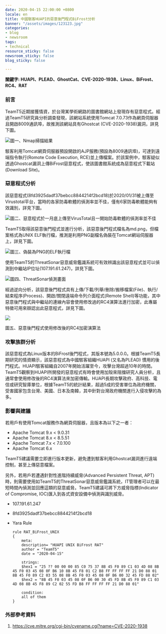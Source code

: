 ```yaml
---
date: 2020-04-15 22:00:00 +0800
locale: en
title: 中國駭客HUAPI的惡意後門程式BiFrost分析
banner: "/assets/images/123123.jpg"
categories:
- blog
- newsroom
tags:
- technical
resource_sticky: false
newsroom_sticky: false
blog_sticky: false

---
```

**關鍵字: HUAPI、PLEAD、GhostCat、CVE-2020-1938、Linux、BiFrost、RC4、RAT**

### 前言

TeamT5近期接獲情資，於台灣某學術網路的圖書館網站上發現存有惡意程式。經過TeamT5研究員分析調查發現，該網站系統使用Tomcat 7.0.73作為網頁伺服器且開啟8009通訊埠，故推測該網站具有Ghostcat (CVE-2020-1938)漏洞，詳見下圖。

![](https://bin.tip.teamt5.net/hackmd-images/uploads/upload_138de179b305a67f8ac53a04e7a7b76f.png)圖一、Nmap掃描結果

駭客利用Tomcat網頁伺服器預設開啟的AJP服務(預設為8009通訊埠)，可達到遠端指令執行(Romote Code Execution, RCE)並上傳檔案。於該案例中，駭客疑似透過Ghostcat漏洞上傳BiFrost惡意程式，使該圖書館系統成為惡意程式下載站(Download Site)。

### 惡意程式分析

該惡意程式(8fd3925dadf37bebcc8844214f2bcd18)於2020/01/31被上傳至Virustotal平台，當時的各家防毒軟體的偵測率並不佳，僅有6家防毒軟體能夠有效識別，詳見下圖。

![](https://bin.tip.teamt5.net/hackmd-images/uploads/upload_182fbfe213a00905cb7703968c5b4303.png)圖二、惡意程式於一月底上傳至VirusTotal且一開始防毒軟體的偵測率並不佳

TeamT5取得該惡意後門程式並進行分析，該惡意後門程式檔名為md.png，但檔案格式為UNIX ELF執行檔，推測是利用PNG副檔名偽裝在Tomcat網站伺服器上，詳見下圖。

![](https://bin.tip.teamt5.net/hackmd-images/uploads/upload_252083b0a86403a0de983e7c0c23f7ea.png)圖三、偽裝為PNG的ELF執行檔

使用TeamT5的ThreatSonar惡意威脅鑑識系統可有效辨識出該惡意程式並可以偵測到中繼站IP位址(107.191.61.247)，詳見下圖。

![](https://bin.tip.teamt5.net/hackmd-images/uploads/upload_319bf4e404f1d40461cc42acb5b7cf67.png)圖四、ThreatSonar偵測畫面

經過逆向分析，該惡意後門程式具有上傳/下載/列舉/刪除/搬移檔案(File)、執行/結束程序(Process)、開啟/關閉遠端命令列介面程式(Remote Shell)等功能，其中惡意後門程式與中繼站的連線內容會使用修改過的RC4演算法進行加密，此專屬特徵可用來辯認出此惡意程式，詳見下圖。

![](https://bin.tip.teamt5.net/hackmd-images/uploads/upload_510cf4aa9e8eb340173d57162e662d1a.png)

圖五、惡意後門程式使用修改後的RC4加密演算法

### 攻擊族群分析

該惡意程式為Linux版本的BiFrost後門程式，其版本號為5.0.0.0。根據TeamT5長期研究的情資顯示，該惡意程式為中國駭客組織HUAPI (又名為PLEAD) 慣用的後門程式。HUAPI駭客組織自2007年開始活躍至今，攻擊台灣超過10年的時間。TeamT5觀察到HUAPI所開發的惡意程式有時會使用加殼來阻擋研究人員分析，且通常會使用修改後的RC4演算法來加密傳輸。HUAPI長期攻擊政府、高科技、電信或研究智庫單位，根據TeamT5的統計結果，超過5成的受害單位為政府機關，受害國家包含台灣、美國、日本及南韓，其中針對台灣政府機關進行入侵攻擊的為多。

### 影響與建議

若用戶有使用Tomcat服務作為網頁伺服器，且版本為以下之一者：

* Apache Tomcat 9.x < 9.0.31
* Apache Tomcat 8.x < 8.5.51
* Apache Tomcat 7.x < 7.0.100
* Apache Tomcat 6.x

TeamT5建議需要立即進行版本更新，避免遭到駭客利用Ghostcat漏洞進行遠端控制，甚至上傳惡意檔案。

另外，若用戶若遭遇針對性進階持續威脅(Advanced Persistent Threat, APT)時，則需要使用如TeamT5的ThreatSonar惡意威脅鑑識系統，IT管理者可以在最短時間內偵測並回應這類的惡意威脅。TeamT5建議可將下方威脅指標(Indicator of Compromise, IOC)匯入到各式資安設備中偵測與識別威脅。

* 107.191.61.247
* 8fd3925dadf37bebcc8844214f2bcd18
* Yara Rule

      rule RAT_BiFrost_UNIX
      {
          meta:
          description= "HUAPI UNIX BiFrost RAT"
          author = "TeamT5"
          date = "2020-04-15"
          
          strings:
          $hex1 = "25 ?? 00 00 00 85 C0 75 37 8B 45 F0 89 C1 03 4D 08 8B 45 F0 03 45 08 0F B6 10 8B 45 F8 01 C2 B8 FF FF FF FF 21 D0 88 01 8B 45 F0 89 C2 03 55 08 8B 45 F0 03 45 08 0F B6 00 32 45 FD 88 02"
          $hex2 = "8B 45 F0 03 45 08 0F B6 00 30 45 FD 8B 45 F0 89 C1 03 4D 08 8B 45 F8 89 C2 02 55 FD B8 FF FF FF FF 21 D0 88 01"
           
          condition:
          all of them
      }

### 外部參考資料

1. https://cve.mitre.org/cgi-bin/cvename.cgi?name=CVE-2020-1938